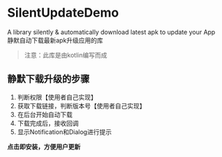 # SilentUpdateDemo
A library silently & automatically download latest apk to update your App<br>
静默自动下载最新apk升级应用的库


> 注意：此库是由kotlin编写而成<br>


## 静默下载升级的步骤
1. 判断权限【使用者自己实现】
2. 获取下载链接，判断版本号【使用者自己实现】
3. 在后台开始自动下载
4. 下载完成后，接收回调
5. 显示Notification和Dialog进行提示

**点击即安装，方便用户更新**

